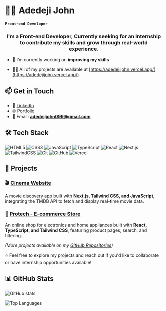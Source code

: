 
# 🏄‍♂️ Adedeji John

**`Front-end Developer `**
<h3 align="center">I'm a Front-end Developer, Currently seeking for an Internship to contribute my skills and grow through real-world experience.</h3>

- 🔭 I’m currently working on **improving my skills**

- 👨‍💻 All of my projects are available at [https://adedejijohn.vercel.app/](https://adedejijohn.vercel.app/)



## 📫 Get in Touch  
- 💼 [LinkedIn](https://www.linkedin.com/in/johnadedeji/)  
- 🌐 [Portfolio](https://adedejijohn.vercel.app/)  
- 📧 Email: **adedejijohn099@gmail.com**



## 🛠️ Tech Stack  
![HTML5](https://img.shields.io/badge/HTML5-E34F26?logo=html5&logoColor=white) ![CSS3](https://img.shields.io/badge/CSS3-1572B6?logo=css3&logoColor=white) ![JavaScript](https://img.shields.io/badge/JavaScript-F7DF1E?logo=javascript&logoColor=black)  ![TypeScript](https://img.shields.io/badge/TypeScript-3178C6?logo=typescript&logoColor=white)  ![React](https://img.shields.io/badge/React-20232A?logo=react&logoColor=61DAFB)  ![Next.js](https://img.shields.io/badge/Next.js-000000?logo=nextdotjs&logoColor=white)  ![TailwindCSS](https://img.shields.io/badge/Tailwind_CSS-06B6D4?logo=tailwindcss&logoColor=white)  ![Git](https://img.shields.io/badge/Git-F05032?logo=git&logoColor=white)  ![GitHub](https://img.shields.io/badge/GitHub-100000?logo=github&logoColor=white)  ![Vercel](https://img.shields.io/badge/Vercel-000000?logo=vercel&logoColor=white)  




## 🚀 Projects  

### 🎬 [Cinema Website](https://movie-website-eight-pi.vercel.app/)  
A movie discovery app built with **Next.js, Tailwind CSS, and JavaScript**, integrating the TMDB API to fetch and display real-time movie data.  

### 🛒 [Protech -  E-commerce Store](https://protech-xi-three.vercel.app/)  
An online shop for electronics and home appliances built with **React, TypeScript, and Tailwind CSS**, featuring product pages, search, and filtering.  

*(More projects available on my [GitHub Repositories](https://github.com/your-username?tab=repositories))*  

⭐️ Feel free to explore my projects and reach out if you'd like to collaborate or have internship opportunities available! 



## 📊 GitHub Stats  
![ GitHub stats](https://github-readme-stats.vercel.app/api?username=adedejijohn11&show_icons=true&theme=radical)

![Top Languages](https://github-readme-stats.vercel.app/api/top-langs/?username=adedejijohn11&layout=compact&theme=tokyonight)  
 
